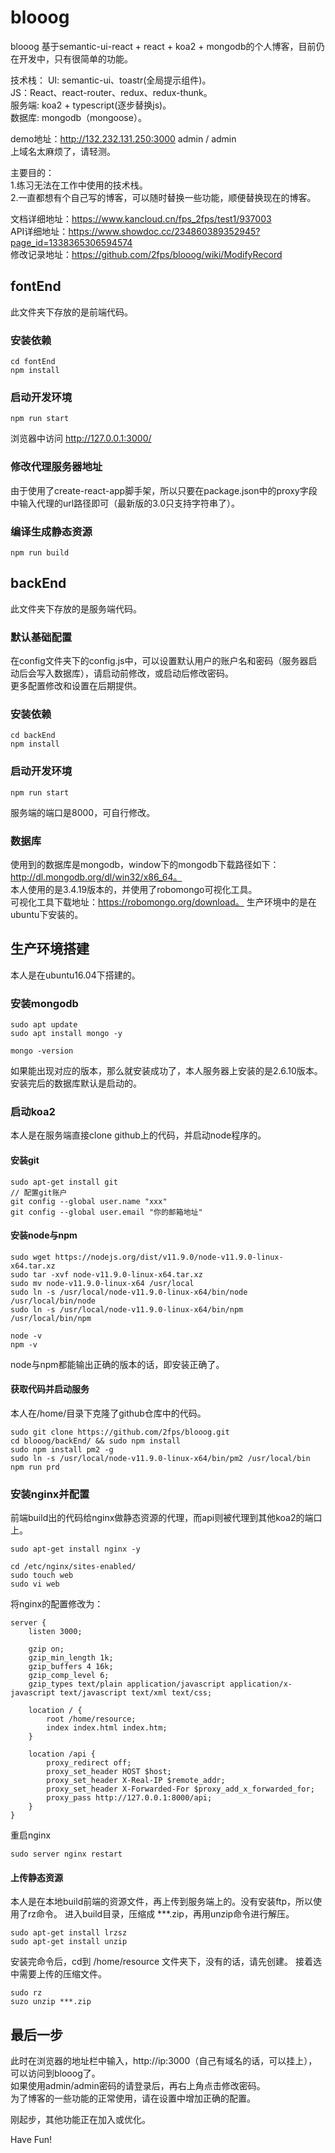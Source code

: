# blooog
blooog
基于semantic-ui-react + react + koa2 + mongodb的个人博客，目前仍在开发中，只有很简单的功能。

技术栈：
UI: semantic-ui、toastr(全局提示组件)。  
JS：React、react-router、redux、redux-thunk。  
服务端: koa2 + typescript(逐步替换js)。  
数据库: mongodb（mongoose）。  

demo地址：http://132.232.131.250:3000    admin / admin  
上域名太麻烦了，请轻测。  

主要目的：  
1.练习无法在工作中使用的技术栈。  
2.一直都想有个自己写的博客，可以随时替换一些功能，顺便替换现在的博客。

文档详细地址：https://www.kancloud.cn/fps_2fps/test1/937003  
API详细地址：https://www.showdoc.cc/234860389352945?page_id=1338365306594574  
修改记录地址：https://github.com/2fps/blooog/wiki/ModifyRecord  

## fontEnd
此文件夹下存放的是前端代码。

### 安装依赖
```
cd fontEnd
npm install
```
### 启动开发环境
```
npm run start
```
浏览器中访问 http://127.0.0.1:3000/

### 修改代理服务器地址
由于使用了create-react-app脚手架，所以只要在package.json中的proxy字段中输入代理的url路径即可（最新版的3.0只支持字符串了）。

### 编译生成静态资源
```
npm run build
```

## backEnd
此文件夹下存放的是服务端代码。

### 默认基础配置
在config文件夹下的config.js中，可以设置默认用户的账户名和密码（服务器启动后会写入数据库），请启动前修改，或启动后修改密码。  
更多配置修改和设置在后期提供。

### 安装依赖
```
cd backEnd
npm install
```
### 启动开发环境
```
npm run start
```
服务端的端口是8000，可自行修改。

### 数据库
使用到的数据库是mongodb，window下的mongodb下载路径如下：http://dl.mongodb.org/dl/win32/x86_64。  
本人使用的是3.4.19版本的，并使用了robomongo可视化工具。  
可视化工具下载地址：https://robomongo.org/download。 
生产环境中的是在ubuntu下安装的。   

## 生产环境搭建
本人是在ubuntu16.04下搭建的。

### 安装mongodb
```
sudo apt update
sudo apt install mongo -y

mongo -version
```
如果能出现对应的版本，那么就安装成功了，本人服务器上安装的是2.6.10版本。
安装完后的数据库默认是启动的。

### 启动koa2
本人是在服务端直接clone github上的代码，并启动node程序的。

#### 安装git
```
sudo apt-get install git
// 配置git账户
git config --global user.name "xxx"
git config --global user.email "你的邮箱地址"
```

#### 安装node与npm
```
sudo wget https://nodejs.org/dist/v11.9.0/node-v11.9.0-linux-x64.tar.xz
sudo tar -xvf node-v11.9.0-linux-x64.tar.xz
sudo mv node-v11.9.0-linux-x64 /usr/local
sudo ln -s /usr/local/node-v11.9.0-linux-x64/bin/node /usr/local/bin/node
sudo ln -s /usr/local/node-v11.9.0-linux-x64/bin/npm /usr/local/bin/npm

node -v
npm -v
```

node与npm都能输出正确的版本的话，即安装正确了。

#### 获取代码并启动服务
本人在/home/目录下克隆了github仓库中的代码。
```
sudo git clone https://github.com/2fps/blooog.git
cd blooog/backEnd/ && sudo npm install
sudo npm install pm2 -g
sudo ln -s /usr/local/node-v11.9.0-linux-x64/bin/pm2 /usr/local/bin
npm run prd
```

### 安装nginx并配置
前端build出的代码给nginx做静态资源的代理，而api则被代理到其他koa2的端口上。
```
sudo apt-get install nginx -y

cd /etc/nginx/sites-enabled/
sudo touch web
sudo vi web
```
将nginx的配置修改为：
```
server {
	listen 3000;
	
	gzip on;
	gzip_min_length 1k;
	gzip_buffers 4 16k;
	gzip_comp_level 6;
	gzip_types text/plain application/javascript application/x-javascript text/javascript text/xml text/css;

	location / {
		root /home/resource;
		index index.html index.htm;
	}

	location /api {
		proxy_redirect off;
		proxy_set_header HOST $host;
		proxy_set_header X-Real-IP $remote_addr;
		proxy_set_header X-Forwarded-For $proxy_add_x_forwarded_for;
		proxy_pass http://127.0.0.1:8000/api;
	}
}
```

重启nginx
```
sudo server nginx restart
```

#### 上传静态资源
本人是在本地build前端的资源文件，再上传到服务端上的。没有安装ftp，所以使用了rz命令。
进入build目录，压缩成 ***.zip，再用unzip命令进行解压。
```
sudo apt-get install lrzsz
sudo apt-get install unzip
```
安装完命令后，cd到 /home/resource 文件夹下，没有的话，请先创建。
接着选中需要上传的压缩文件。
```
sudo rz
suzo unzip ***.zip
```

## 最后一步
此时在浏览器的地址栏中输入，http://ip:3000（自己有域名的话，可以挂上），可以访问到blooog了。  
如果使用admin/admin密码的请登录后，再右上角点击修改密码。  
为了博客的一些功能的正常使用，请在设置中增加正确的配置。  

刚起步，其他功能正在加入或优化。

Have Fun!